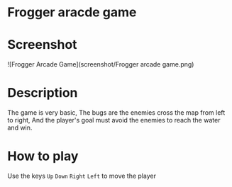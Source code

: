 Frogger aracde game
===============================
# Screenshot
![Frogger Arcade Game](screenshot/Frogger arcade game.png)
# Description
The game is very basic, The bugs are the enemies cross the map from left to right, And the player's goal must avoid the enemies to reach the water and win.
# How to play
Use the keys `Up` `Down` `Right` `Left` to move the player
